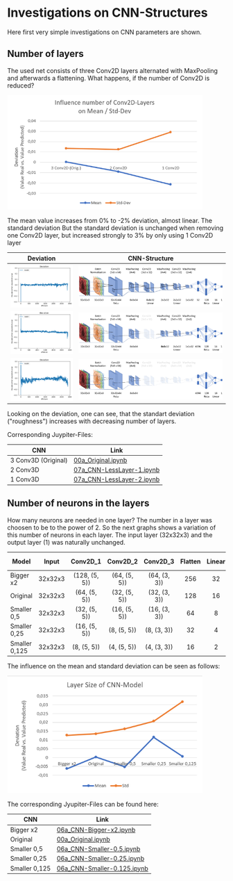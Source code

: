 # Investigations on CNN-Structures

Here first very simple investigations on CNN parameters are shown.

## Number of layers
The used net consists of three Conv2D layers alternated with MaxPooling and afterwards a flattening. What happens, if the number of Conv2D is reduced?

<img src="./images/Conv2D_Mean_Std.png" width="450">

The mean value increases from 0% to -2% deviation, almost linear. The standard deviation  But the standard deviation is unchanged when removing one Conv2D layer, but increased strongly to 3% by only using 1 Conv2D layer

| Deviation        | CNN-Structure           |
| ------------- | --------------- |
| <img src="./images/Deviation_Original.png" width="350"> |  <img src="./images/cnn_structure_original.png"> |
| <img src="./images/Deviation_Less_Layer_1.png" width="350" > |  <img src="./images/cnn_structure_Less_Layer_1.png"> |
| <img src="./images/Deviation_Less_Layer_2.png" width="350" > |  <img src="./images/cnn_structure_Less_Layer_2.png"> |

Looking on the deviation, one can see, that the standart deviation ("roughness") increases with decreasing number of layers.

Corresponding Juypiter-Files:

| CNN | Link |
| -------- | ---- |
| 3 Conv3D (Original) | [00a_Original.ipynb](jyupiter_files/00a_Original.ipynb) |
| 2 Conv3D  | [07a_CNN-LessLayer-1.ipynb](jyupiter_files/07a_CNN-LessLayer-1.ipynb) |
| 1 Conv3D  | [07a_CNN-LessLayer-2.ipynb](jyupiter_files/07a_CNN-LessLayer-2.ipynb) |

## Number of neurons in the layers

How many neurons are needed in one layer? The number in a layer was choosen to be to the power of 2. So the next graphs shows a variation of this number of neurons in each layer. The input layer (32x32x3) and the output layer (1) was naturally unchanged.

| Model | Input | Conv2D_1 | Conv2D_2 | Conv2D_3 | Flatten | Linear | Output | Trainalbe Parameters |
| ----- |:-----:|:--------:|:-----:|:----:|:-----:|:----:|:-----:|:-----:|
| Bigger x2 | 32x32x3 | (128, (5, 5)) | (64, (5, 5)) | (64, (3, 3)) | 256 | 32 | 1 | 276423 |
| Original | 32x32x3 | (64, (5, 5)) | (32, (5, 5)) | (32, (3, 3)) | 128 | 16 | 1 | 71655 |
| Smaller 0,5 | 32x32x3 | (32, (5, 5)) | (16, (5, 5)) | (16, (3, 3)) | 64 | 8 | 1 | 19197 |
| Smaller 0,25 | 32x32x3 | (16, (5, 5)) | (8, (5, 5)) | (8, (3, 3)) | 32 | 4 | 1 | 5445 |
| Smaller 0,125 | 32x32x3 | (8, (5, 5)) | (4, (5, 5)) | (4, (3, 3)) | 16 | 2 | 1 | 1689 |


The influence on the mean and standard deviation can be seen as follows:

<img src="./images/node_number_mean_std.png"  width="450"> 

The corresponding Jyupiter-Files can be found here:

| CNN | Link |
| -------- | ---- |
| Bigger x2 |  [06a_CNN-Bigger-x2.ipynb](jyupiter_files/06a_CNN-Bigger-x2.ipynb) |
| Original |  [00a_Original.ipynb](jyupiter_files/00a_Original.ipynb) |
| Smaller 0,5 |  [06a_CNN-Smaller-0.5.ipynb](jyupiter_files/06a_CNN-Smaller-0.5.ipynb) |
| Smaller 0,25 |  [06a_CNN-Smaller-0.25.ipynb](jyupiter_files/06a_CNN-Smaller-0.25.ipynb) |
| Smaller 0,125 |  [06a_CNN-Smaller-0.125.ipynb](jyupiter_files/06a_CNN-Smaller-0.125.ipynb) |
